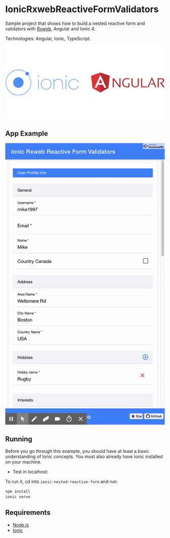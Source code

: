 # IonicRxwebReactiveFormValidators

Sample project that shows how to build a nested reactive form and validators with [Rxweb](https://rxweb.io/home), Angular and Ionic 4.

Technologies: Angular, Ionic, TypeScript.

![Technologies](readme_resources/technologies.jpg "Technologies")

## App Example

![App](readme_resources/app.gif "App")

## Running

Before you go through this example, you should have at least a basic understanding of Ionic concepts. You must also already have Ionic installed on your machine.

* Test in localhost:

To run it, cd into `ionic-nested-reactive-form` and run:

```bash
npm install
ionic serve
```

## Requirements

* [Node.js](http://nodejs.org/)
* [Ionic](https://ionicframework.com/getting-started#cli)
